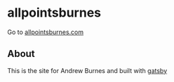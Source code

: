allpointsburnes
===============

Go to [allpointsburnes.com](allpointsburnes.com)

## About

This is the site for Andrew Burnes and built with [gatsby](https://github.com/gatsbyjs/gatsby)
